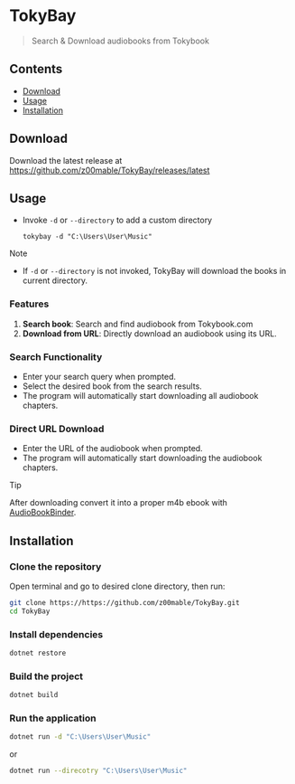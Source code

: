 # TokyBay

> Search & Download audiobooks from Tokybook

## Contents

- [Download](#download)
- [Usage](#Usage)
- [Installation](#Installation)

## Download

Download the latest release at https://github.com/z00mable/TokyBay/releases/latest

## Usage

- Invoke `-d` or `--directory` to add a custom directory

    ```shell
    tokybay -d "C:\Users\User\Music"
    ```

> [!NOTE]
>
> - If `-d` or `--directory` is not invoked, TokyBay will download the books in current directory.
>

### Features
1. **Search book**: Search and find audiobook from Tokybook.com
2. **Download from URL**: Directly download an audiobook using its URL.

### Search Functionality
- Enter your search query when prompted.
- Select the desired book from the search results.
- The program will automatically start downloading all audiobook chapters.

### Direct URL Download
- Enter the URL of the audiobook when prompted.
- The program will automatically start downloading the audiobook chapters.

> [!TIP]
> After downloading convert it into a proper m4b ebook with [AudioBookBinder](https://github.com/gonzoua/AudioBookBinder).

## Installation
### Clone the repository
Open terminal and go to desired clone directory, then run:
```sh
git clone https://https://github.com/z00mable/TokyBay.git
cd TokyBay
```

### Install dependencies
```sh
dotnet restore
```

### Build the project
```sh
dotnet build
```

### Run the application
```sh
dotnet run -d "C:\Users\User\Music"
```
or

```sh
dotnet run --direcotry "C:\Users\User\Music"
```
